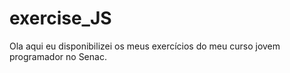 # exercise_JS

Ola aqui eu disponibilizei os meus exercícios do meu curso jovem programador no Senac.